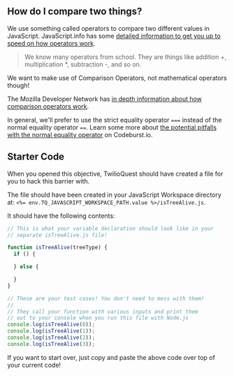 ## How do I compare two things?

We use something called operators to compare two different values in JavaScript. JavaScript.info has some [detailed information to get you up to speed on how operators work](https://javascript.info/operators).

> We know many operators from school. They are things like addition +, multiplication \*, subtraction -, and so on.

We want to make use of Comparison Operators, not mathematical operators though!

The Mozilla Developer Network has [in depth information about how comparison operators work](https://developer.mozilla.org/en-US/docs/Web/JavaScript/Reference/Operators/Comparison_Operators).

In general, we'll prefer to use the strict equality operator `===` instead of the normal equality operator `==`. Learn some more about [the potential pitfalls with the normal equality operator](https://codeburst.io/javascript-double-equals-vs-triple-equals-61d4ce5a121a) on Codeburst.io.

## Starter Code

When you opened this objective, TwilioQuest should have created a file for you to hack this barrier with.

The file should have been created in your JavaScript Workspace directory at: `<%= env.TQ_JAVASCRIPT_WORKSPACE_PATH.value %>/isTreeAlive.js`.

It should have the following contents:

```js
// This is what your variable declaration should look like in your
// separate isTreeAlive.js file!

function isTreeAlive(treeType) {
  if () {

  } else {

  }
}

// These are your test cases! You don't need to mess with them!
//
// They call your function with various inputs and print them
// out to your console when you run this file with Node.js
console.log(isTreeAlive(0));
console.log(isTreeAlive(1));
console.log(isTreeAlive(2));
console.log(isTreeAlive(3));
```

If you want to start over, just copy and paste the above code over top of your current code!
